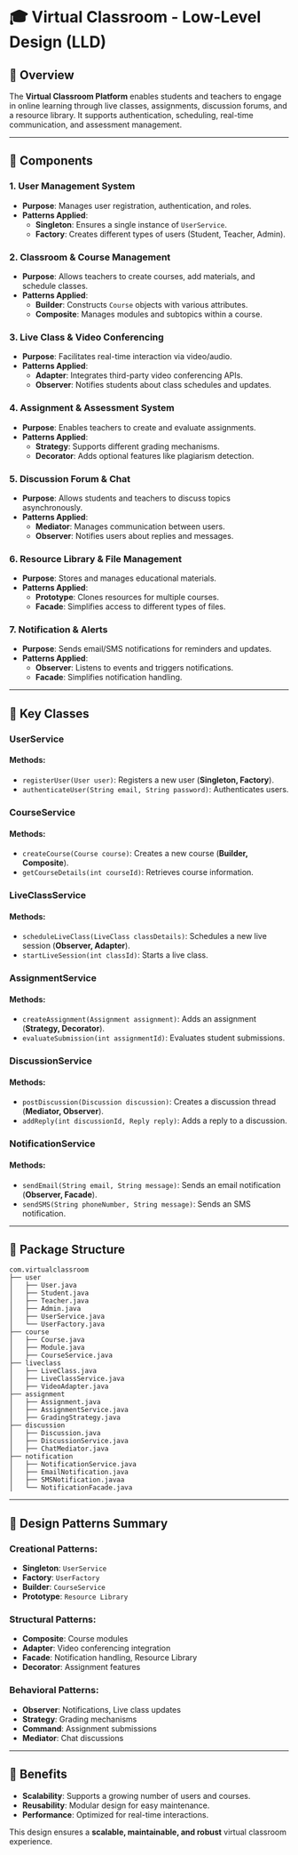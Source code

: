 # 🎓 Virtual Classroom - Low-Level Design (LLD)

## 🏰️ Overview

The **Virtual Classroom Platform** enables students and teachers to engage in online learning through live classes, assignments, discussion forums, and a resource library. It supports authentication, scheduling, real-time communication, and assessment management.

---

## 🔧 Components

### 1. **User Management System**
- **Purpose**: Manages user registration, authentication, and roles.
- **Patterns Applied**:
    - **Singleton**: Ensures a single instance of `UserService`.
    - **Factory**: Creates different types of users (Student, Teacher, Admin).

### 2. **Classroom & Course Management**
- **Purpose**: Allows teachers to create courses, add materials, and schedule classes.
- **Patterns Applied**:
    - **Builder**: Constructs `Course` objects with various attributes.
    - **Composite**: Manages modules and subtopics within a course.

### 3. **Live Class & Video Conferencing**
- **Purpose**: Facilitates real-time interaction via video/audio.
- **Patterns Applied**:
    - **Adapter**: Integrates third-party video conferencing APIs.
    - **Observer**: Notifies students about class schedules and updates.

### 4. **Assignment & Assessment System**
- **Purpose**: Enables teachers to create and evaluate assignments.
- **Patterns Applied**:
    - **Strategy**: Supports different grading mechanisms.
    - **Decorator**: Adds optional features like plagiarism detection.

### 5. **Discussion Forum & Chat**
- **Purpose**: Allows students and teachers to discuss topics asynchronously.
- **Patterns Applied**:
    - **Mediator**: Manages communication between users.
    - **Observer**: Notifies users about replies and messages.

### 6. **Resource Library & File Management**
- **Purpose**: Stores and manages educational materials.
- **Patterns Applied**:
    - **Prototype**: Clones resources for multiple courses.
    - **Facade**: Simplifies access to different types of files.

### 7. **Notification & Alerts**
- **Purpose**: Sends email/SMS notifications for reminders and updates.
- **Patterns Applied**:
    - **Observer**: Listens to events and triggers notifications.
    - **Facade**: Simplifies notification handling.

---

## 🔑 Key Classes

### **UserService**
#### Methods:
- `registerUser(User user)`: Registers a new user (**Singleton, Factory**).
- `authenticateUser(String email, String password)`: Authenticates users.

### **CourseService**
#### Methods:
- `createCourse(Course course)`: Creates a new course (**Builder, Composite**).
- `getCourseDetails(int courseId)`: Retrieves course information.

### **LiveClassService**
#### Methods:
- `scheduleLiveClass(LiveClass classDetails)`: Schedules a new live session (**Observer, Adapter**).
- `startLiveSession(int classId)`: Starts a live class.

### **AssignmentService**
#### Methods:
- `createAssignment(Assignment assignment)`: Adds an assignment (**Strategy, Decorator**).
- `evaluateSubmission(int assignmentId)`: Evaluates student submissions.

### **DiscussionService**
#### Methods:
- `postDiscussion(Discussion discussion)`: Creates a discussion thread (**Mediator, Observer**).
- `addReply(int discussionId, Reply reply)`: Adds a reply to a discussion.

### **NotificationService**
#### Methods:
- `sendEmail(String email, String message)`: Sends an email notification (**Observer, Facade**).
- `sendSMS(String phoneNumber, String message)`: Sends an SMS notification.

---

## 📂 Package Structure

```
com.virtualclassroom
├── user
│   ├── User.java
│   ├── Student.java
│   ├── Teacher.java
│   ├── Admin.java
│   ├── UserService.java
│   └── UserFactory.java
├── course
│   ├── Course.java
│   ├── Module.java
│   ├── CourseService.java
├── liveclass
│   ├── LiveClass.java
│   ├── LiveClassService.java
│   ├── VideoAdapter.java
├── assignment
│   ├── Assignment.java
│   ├── AssignmentService.java
│   ├── GradingStrategy.java
├── discussion
│   ├── Discussion.java
│   ├── DiscussionService.java
│   ├── ChatMediator.java
├── notification
│   ├── NotificationService.java
│   ├── EmailNotification.java
│   ├── SMSNotification.javaa
│   └── NotificationFacade.java
```

---

## 🚀 Design Patterns Summary

### **Creational Patterns**:
- **Singleton**: `UserService`
- **Factory**: `UserFactory`
- **Builder**: `CourseService`
- **Prototype**: `Resource Library`

### **Structural Patterns**:
- **Composite**: Course modules
- **Adapter**: Video conferencing integration
- **Facade**: Notification handling, Resource Library
- **Decorator**: Assignment features

### **Behavioral Patterns**:
- **Observer**: Notifications, Live class updates
- **Strategy**: Grading mechanisms
- **Command**: Assignment submissions
- **Mediator**: Chat discussions

---

## 🌟 Benefits
- **Scalability**: Supports a growing number of users and courses.
- **Reusability**: Modular design for easy maintenance.
- **Performance**: Optimized for real-time interactions.

This design ensures a **scalable, maintainable, and robust** virtual classroom experience.

